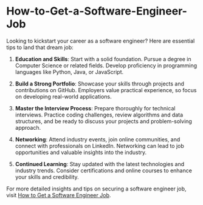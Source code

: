 # How-to-Get-a-Software-Engineer-Job


Looking to kickstart your career as a software engineer? Here are essential tips to land that dream job:

1. **Education and Skills**: Start with a solid foundation. Pursue a degree in Computer Science or related fields. Develop proficiency in programming languages like Python, Java, or JavaScript.

2. **Build a Strong Portfolio**: Showcase your skills through projects and contributions on GitHub. Employers value practical experience, so focus on developing real-world applications.

3. **Master the Interview Process**: Prepare thoroughly for technical interviews. Practice coding challenges, review algorithms and data structures, and be ready to discuss your projects and problem-solving approach.

4. **Networking**: Attend industry events, join online communities, and connect with professionals on LinkedIn. Networking can lead to job opportunities and valuable insights into the industry.

5. **Continued Learning**: Stay updated with the latest technologies and industry trends. Consider certifications and online courses to enhance your skills and credibility.

For more detailed insights and tips on securing a software engineer job, visit [How to Get a Software Engineer Job](https://theguidingboy.com/how-to-get-a-software-engineer-job/).

